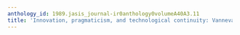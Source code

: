 ```yaml
---
anthology_id: 1989.jasis_journal-ir0anthology0volumeA40A3.11
title: 'Innovation, pragmaticism, and technological continuity: Vannevar Bush''s memex'
---
```

